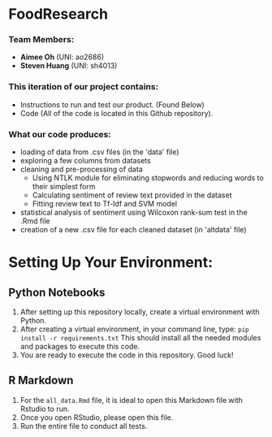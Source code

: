 # FoodResearch

### Team Members:
- **Aimee Oh** (UNI: ao2686)
- **Steven Huang** (UNI: sh4013)

### This iteration of our project contains:
-  Instructions to run and test our product. (Found Below)
-  Code (All of the code is located in this Github repository).

### What our code produces:
-  loading of data from .csv files (in the 'data' file)
-  exploring a few columns from datasets
-  cleaning and pre-processing of data
    -  Using NTLK module for eliminating stopwords and reducing words to their simplest form
    -  Calculating sentiment of review text provided in the dataset
    -  Fitting review text to Tf-Idf and SVM model
-  statistical analysis of sentiment using Wilcoxon rank-sum test in the .Rmd file
-  creation of a new .csv file for each cleaned dataset (in 'altdata' file)

# Setting Up Your Environment:
## Python Notebooks
1. After setting up this repository locally, create a virtual environment with Python.
2. After creating a virtual environment, in your command line, type: `pip install -r requirements.txt`
This should install all the needed modules and packages to execute this code.
3. You are ready to execute the code in this repository. Good luck!

## R Markdown
1. For the `all_data.Rmd` file, it is ideal to open this Markdown file with Rstudio to run.
2. Once you open RStudio, please open this file.
3. Run the entire file to conduct all tests.
